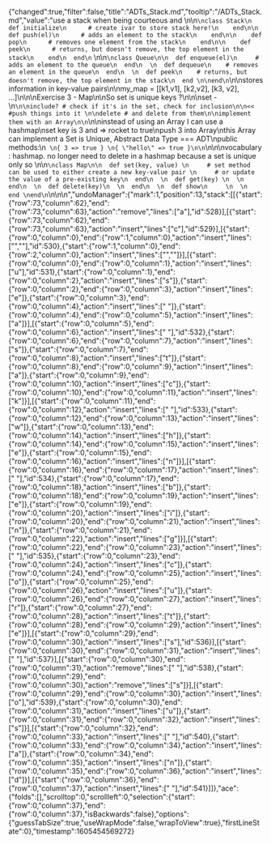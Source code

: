 {"changed":true,"filter":false,"title":"ADTs_Stack.md","tooltip":"/ADTs_Stack.md","value":"use a stack when being courteous and \n\n```\nclass Stack\n    def initialize\n      # create ivar to store stack here!\n    end\n\n    def push(el)\n      # adds an element to the stack\n    end\n\n    def pop\n      # removes one element from the stack\n    end\n\n    def peek\n      # returns, but doesn't remove, the top element in the stack\n    end\n  end\n```  \n\n```\nclass Queue\n\n  def enqueue(el)\n     # adds an element to the queue\n  end\n  \n  def dequeue\n    # removes an element in the queue\n  end\n  \n  def peek\n    # returns, but doesn't remove, the top element in the stack\n  end \n\nend\n```\n\nstores information in key-value pairs\n\nmy_map = [[k1,v1], [k2,v2], [k3, v2], ...]\n\n\nExercise 3 - Map\n\nSo set is unique keys ?\n\n\nset - \n```\n\ninclude? # check if it's in the set, check for inclusion\n\n<< #push things into it \n\ndelete # and delete from them\n\nimplement them with an Array\n\n```\n\ninstead of using an Array I can use a hashmap\nset key is 3 and => rocket to true\npush 3 into Array\nthis Array can implement a Set is Unique, Abstract Data Type === ADT\npublic methods:\n``` \n{ 3 => true } \n{ \"hello\" => true }\n\n```\n\n\nvocabulary : hashmap. no longer need to delete in a hashmap because a set is unique only so \n\n```\nclass Map\n\n  def set(key, value) \n     # set method can be used to either create a new key-value pair \n     # or update the value of a pre-existing key\n  end\n  \n  def get(key) \n  \n  end\n  \n  def delete(key)\n  \n  end\n  \n  def show\n     \n  \n  end \nend\n```\n\n\n","undoManager":{"mark":1,"position":13,"stack":[[{"start":{"row":73,"column":62},"end":{"row":73,"column":63},"action":"remove","lines":["a"],"id":528}],[{"start":{"row":73,"column":62},"end":{"row":73,"column":63},"action":"insert","lines":["c"],"id":529}],[{"start":{"row":0,"column":0},"end":{"row":1,"column":0},"action":"insert","lines":["",""],"id":530},{"start":{"row":1,"column":0},"end":{"row":2,"column":0},"action":"insert","lines":["",""]}],[{"start":{"row":0,"column":0},"end":{"row":0,"column":1},"action":"insert","lines":["u"],"id":531},{"start":{"row":0,"column":1},"end":{"row":0,"column":2},"action":"insert","lines":["s"]},{"start":{"row":0,"column":2},"end":{"row":0,"column":3},"action":"insert","lines":["e"]},{"start":{"row":0,"column":3},"end":{"row":0,"column":4},"action":"insert","lines":[" "]},{"start":{"row":0,"column":4},"end":{"row":0,"column":5},"action":"insert","lines":["a"]}],[{"start":{"row":0,"column":5},"end":{"row":0,"column":6},"action":"insert","lines":[" "],"id":532},{"start":{"row":0,"column":6},"end":{"row":0,"column":7},"action":"insert","lines":["s"]},{"start":{"row":0,"column":7},"end":{"row":0,"column":8},"action":"insert","lines":["t"]},{"start":{"row":0,"column":8},"end":{"row":0,"column":9},"action":"insert","lines":["a"]},{"start":{"row":0,"column":9},"end":{"row":0,"column":10},"action":"insert","lines":["c"]},{"start":{"row":0,"column":10},"end":{"row":0,"column":11},"action":"insert","lines":["k"]}],[{"start":{"row":0,"column":11},"end":{"row":0,"column":12},"action":"insert","lines":[" "],"id":533},{"start":{"row":0,"column":12},"end":{"row":0,"column":13},"action":"insert","lines":["w"]},{"start":{"row":0,"column":13},"end":{"row":0,"column":14},"action":"insert","lines":["h"]},{"start":{"row":0,"column":14},"end":{"row":0,"column":15},"action":"insert","lines":["e"]},{"start":{"row":0,"column":15},"end":{"row":0,"column":16},"action":"insert","lines":["n"]}],[{"start":{"row":0,"column":16},"end":{"row":0,"column":17},"action":"insert","lines":[" "],"id":534},{"start":{"row":0,"column":17},"end":{"row":0,"column":18},"action":"insert","lines":["b"]},{"start":{"row":0,"column":18},"end":{"row":0,"column":19},"action":"insert","lines":["e"]},{"start":{"row":0,"column":19},"end":{"row":0,"column":20},"action":"insert","lines":["i"]},{"start":{"row":0,"column":20},"end":{"row":0,"column":21},"action":"insert","lines":["n"]},{"start":{"row":0,"column":21},"end":{"row":0,"column":22},"action":"insert","lines":["g"]}],[{"start":{"row":0,"column":22},"end":{"row":0,"column":23},"action":"insert","lines":[" "],"id":535},{"start":{"row":0,"column":23},"end":{"row":0,"column":24},"action":"insert","lines":["c"]},{"start":{"row":0,"column":24},"end":{"row":0,"column":25},"action":"insert","lines":["o"]},{"start":{"row":0,"column":25},"end":{"row":0,"column":26},"action":"insert","lines":["u"]},{"start":{"row":0,"column":26},"end":{"row":0,"column":27},"action":"insert","lines":["r"]},{"start":{"row":0,"column":27},"end":{"row":0,"column":28},"action":"insert","lines":["t"]},{"start":{"row":0,"column":28},"end":{"row":0,"column":29},"action":"insert","lines":["e"]}],[{"start":{"row":0,"column":29},"end":{"row":0,"column":30},"action":"insert","lines":["s"],"id":536}],[{"start":{"row":0,"column":30},"end":{"row":0,"column":31},"action":"insert","lines":[" "],"id":537}],[{"start":{"row":0,"column":30},"end":{"row":0,"column":31},"action":"remove","lines":[" "],"id":538},{"start":{"row":0,"column":29},"end":{"row":0,"column":30},"action":"remove","lines":["s"]}],[{"start":{"row":0,"column":29},"end":{"row":0,"column":30},"action":"insert","lines":["o"],"id":539},{"start":{"row":0,"column":30},"end":{"row":0,"column":31},"action":"insert","lines":["u"]},{"start":{"row":0,"column":31},"end":{"row":0,"column":32},"action":"insert","lines":["s"]}],[{"start":{"row":0,"column":32},"end":{"row":0,"column":33},"action":"insert","lines":[" "],"id":540},{"start":{"row":0,"column":33},"end":{"row":0,"column":34},"action":"insert","lines":["a"]},{"start":{"row":0,"column":34},"end":{"row":0,"column":35},"action":"insert","lines":["n"]},{"start":{"row":0,"column":35},"end":{"row":0,"column":36},"action":"insert","lines":["d"]}],[{"start":{"row":0,"column":36},"end":{"row":0,"column":37},"action":"insert","lines":[" "],"id":541}]]},"ace":{"folds":[],"scrolltop":0,"scrollleft":0,"selection":{"start":{"row":0,"column":37},"end":{"row":0,"column":37},"isBackwards":false},"options":{"guessTabSize":true,"useWrapMode":false,"wrapToView":true},"firstLineState":0},"timestamp":1605454569272}